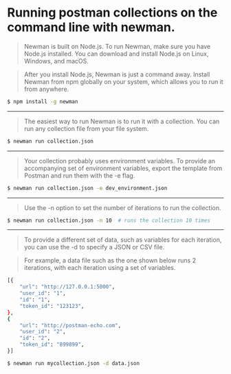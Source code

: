 #  Running postman collections on the command line with newman.

> Newman is built on Node.js. To run Newman, make sure you have Node.js installed. You can download and install Node.js on Linux, Windows, and macOS.

> After you install Node.js, Newman is just a command away. Install Newman from npm globally on your system, which allows you to run it from anywhere.
 
```sh
$ npm install -g newman
```

----------------------------------------------------------

> The easiest way to run Newman is to run it with a collection. You can run any collection file from your file system.

```sh
$ newman run collection.json
```

----------------------------------------------------------

> Your collection probably uses environment variables. To provide an accompanying set of environment variables, export the template from Postman and run them with the -e flag.

```sh
$ newman run collection.json -e dev_environment.json
```

----------------------------------------------------------

> Use the -n option to set the number of iterations to run the collection.

```sh
$ newman run collection.json -n 10  # runs the collection 10 times
```

----------------------------------------------------------

> To provide a different set of data, such as variables for each iteration, you can use the -d to specify a JSON or CSV file.

> For example, a data file such as the one shown below runs 2 iterations, with each iteration using a set of variables.

```sh
[{
    "url": "http://127.0.0.1:5000",
    "user_id": "1",
    "id": "1",
    "token_id": "123123",
},
{
    "url": "http://postman-echo.com",
    "user_id": "2",
    "id": "2",
    "token_id": "899899",
}]
```

```sh
$ newman run mycollection.json -d data.json
```